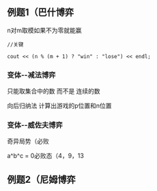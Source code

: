 # 

## 例题1（巴什博弈

n对m取模如果不为零就能赢

`//关键`

`cout << (n % (m + 1) ? "win" : "lose") << endl;`

### 变体--减法博弈

只能取集合中的数 而不是 连续的数

向后归纳法 计算出游戏的p位置和n位置

### 变体--威佐夫博弈

奇异局势（必败

a^b^c = 0必败态（4，9，13



## 例题2（尼姆博弈



